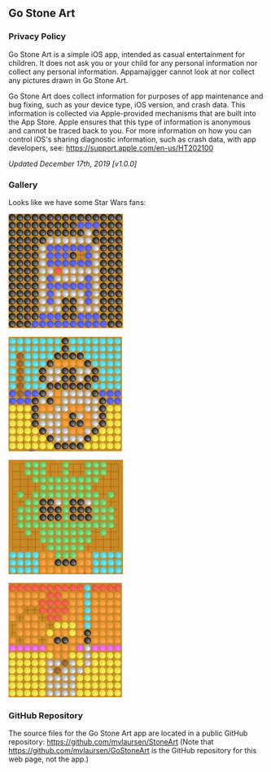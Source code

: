## Go Stone Art

### Privacy Policy

Go Stone Art is a simple iOS app, intended as casual entertainment for children. It does not ask you or your child for any personal information nor collect any personal information. Appamajigger cannot look at nor collect any pictures drawn in Go Stone Art.

Go Stone Art does collect information for purposes of app maintenance and bug fixing, such as your device type, iOS version, and crash data. This information is collected via Apple-provided mechanisms that are built into the App Store. Apple ensures that this type of information is anonymous and cannot be traced back to you. For more information on how you can control iOS's sharing diagnostic information, such as crash data, with app developers, see: <https://support.apple.com/en-us/HT202100>

*Updated December 17th, 2019 [v1.0.0]*

### Gallery

Looks like we have some Star Wars fans:

![Go Stone Art drawing of R2-D2 from Star Wars](./assets/Artoo_by_Kaylee.jpg "Artoo, by Kaylee")

![Go Stone Art drawing of BB8 from Star Wars](./assets/BB8_by_Neil.jpg "BB8, by Neil")

![Go Stone Art drawing of Greedo from Star Wars](./assets/Greedo_by_Neil.jpg "Greedo, by Neil")

![Go Stone Art drawing of a Jedi from Star Wars](./assets/Jedi_by_Harry.jpg "Jedi, by Harry")

### GitHub Repository

The source files for the Go Stone Art app are located in a public GitHub repository: <https://github.com/mvlaursen/StoneArt>
(Note that https://github.com/mvlaursen/GoStoneArt is the GitHub repository for this web page, not the app.)
